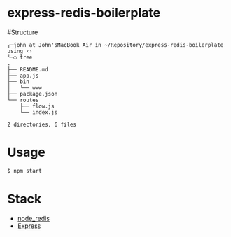 # express-redis-boilerplate

#Structure

```
╭─john at John'sMacBook Air in ~/Repository/express-redis-boilerplate using ‹›
╰─○ tree
.
├── README.md
├── app.js
├── bin
│   └── www
├── package.json
└── routes
    ├── flow.js
    └── index.js

2 directories, 6 files
```

# Usage
```sh
$ npm start
```

# Stack
- [node_redis](https://github.com/NodeRedis/node_redis)
- [Express](http://expressjs.com/)
